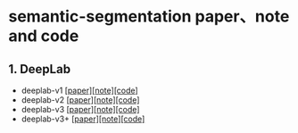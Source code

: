 # semantic-segmentation paper、note and code
## 1. DeepLab
* deeplab-v1 [[paper]](https://arxiv.org/pdf/1412.7062.pdf)[[note]](https://blog.csdn.net/zxdd2018/article/details/108599389)[[code]](https://github.com/CoinCheung/Deeplab-Large-FOV)
* deeplab-v2 [[paper]](https://arxiv.org/abs/1606.00915)[[note]](https://blog.csdn.net/zxdd2018/article/details/108638485)[[code]](https://github.com/kazuto1011/deeplab-pytorch)
* deeplab-v3 [[paper]](https://arxiv.org/pdf/1706.05587.pdf)[[note]](https://blog.csdn.net/zxdd2018/article/details/108666403)[[code]](https://github.com/kazuto1011/deeplab-pytorch)
* deeplab-v3+ [[paper]](https://arxiv.org/pdf/1802.02611.pdf)[[note]](https://blog.csdn.net/zxdd2018/article/details/108677354)[[code]](https://github.com/jfzhang95/pytorch-deeplab-xception)
